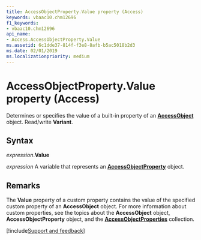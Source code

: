```yaml
---
title: AccessObjectProperty.Value property (Access)
keywords: vbaac10.chm12696
f1_keywords:
- vbaac10.chm12696
api_name:
- Access.AccessObjectProperty.Value
ms.assetid: 6c1dde37-814f-f3e8-8afb-b5ac5018b2d3
ms.date: 02/01/2019
ms.localizationpriority: medium
---
```



# AccessObjectProperty.Value property (Access)

Determines or specifies the value of a built-in property of an **[AccessObject](Access.AccessObject.md)** object. Read/write **Variant**.


## Syntax

_expression_.**Value**

_expression_ A variable that represents an **[AccessObjectProperty](Access.AccessObjectProperty.md)** object.


## Remarks

The **Value** property of a custom property contains the value of the specified custom property of an **AccessObject** object. For more information about custom properties, see the topics about the **AccessObject** object, **AccessObjectProperty** object, and the **[AccessObjectProperties](Access.AccessObjectProperties.md)** collection.





[!include[Support and feedback](~/includes/feedback-boilerplate.md)]